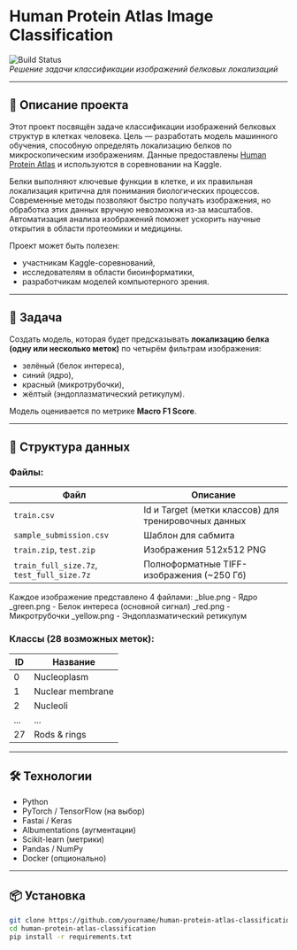 # Human Protein Atlas Image Classification

![Build Status](https://img.shields.io/badge/Kaggle-Competition-blue )   
*Решение задачи классификации изображений белковых локализаций*

---

## 📌 Описание проекта

Этот проект посвящён задаче классификации изображений белковых структур в клетках человека. Цель — разработать модель машинного обучения, способную определять локализацию белков по микроскопическим изображениям. Данные предоставлены [Human Protein Atlas](https://www.kaggle.com/competitions/human-protein-atlas-image-classification/overview) и используются в соревновании на Kaggle.

Белки выполняют ключевые функции в клетке, и их правильная локализация критична для понимания биологических процессов. Современные методы позволяют быстро получать изображения, но обработка этих данных вручную невозможна из-за масштабов. Автоматизация анализа изображений поможет ускорить научные открытия в области протеомики и медицины.

Проект может быть полезен:
- участникам Kaggle-соревнований,
- исследователям в области биоинформатики,
- разработчикам моделей компьютерного зрения.

---

## 🧬 Задача

Создать модель, которая будет предсказывать **локализацию белка (одну или несколько меток)** по четырём фильтрам изображения:
- зелёный (белок интереса),
- синий (ядро),
- красный (микротрубочки),
- жёлтый (эндоплазматический ретикулум).

Модель оценивается по метрике **Macro F1 Score**.

---

## 📁 Структура данных

### Файлы:
| Файл | Описание |
|------|----------|
| `train.csv` | Id и Target (метки классов) для тренировочных данных |
| `sample_submission.csv` | Шаблон для сабмита |
| `train.zip`, `test.zip` | Изображения 512x512 PNG |
| `train_full_size.7z`, `test_full_size.7z` | Полноформатные TIFF-изображения (~250 Гб) |

Каждое изображение представлено 4 файлами:
<filename>_blue.png - Ядро
<filename>_green.png - Белок интереса (основной сигнал)
<filename>_red.png - Микротрубочки
<filename>_yellow.png - Эндоплазматический ретикулум
### Классы (28 возможных меток):

| ID | Название |
|----|----------|
| 0  | Nucleoplasm |
| 1  | Nuclear membrane |
| 2  | Nucleoli |
| ...| ... |
| 27 | Rods & rings |

---

## 🛠️ Технологии

- Python
- PyTorch / TensorFlow (на выбор)
- Fastai / Keras
- Albumentations (аугментации)
- Scikit-learn (метрики)
- Pandas / NumPy
- Docker (опционально)

---

## 📦 Установка

```bash
git clone https://github.com/yourname/human-protein-atlas-classification.git 
cd human-protein-atlas-classification
pip install -r requirements.txt
